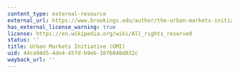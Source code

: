 ```yaml
---
content_type: external-resource
external_url: https://www.brookings.edu/author/the-urban-markets-initiative-brookings-institution-metropolitan-policy-program/
has_external_license_warning: true
license: https://en.wikipedia.org/wiki/All_rights_reserved
status: ''
title: Urban Markets Initiative (UMI)
uid: 44ca94d5-4de4-457d-b9eb-16f6040d032c
wayback_url: ''
---
```

